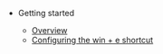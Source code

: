 * Getting started

  * [Overview](readme.md)
  * [Configuring the win + e shortcut](/articles/configure-win-e.md)